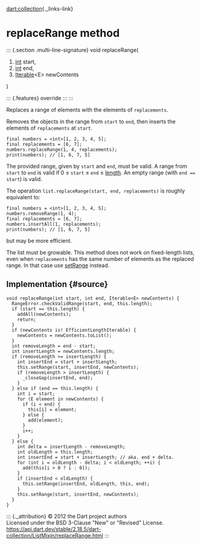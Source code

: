 [dart:collection](../../dart-collection/dart-collection-library){._links-link}

replaceRange method
===================

::: {.section .multi-line-signature}
void replaceRange(

1.  [int](../../dart-core/int-class) start,
2.  [int](../../dart-core/int-class) end,
3.  [Iterable](../../dart-core/iterable-class)\<E\> newContents

)

::: {.features}
override
:::
:::

Replaces a range of elements with the elements of `replacements`.

Removes the objects in the range from `start` to `end`, then inserts the
elements of `replacements` at `start`.

``` {.language-dart data-language="dart"}
final numbers = <int>[1, 2, 3, 4, 5];
final replacements = [6, 7];
numbers.replaceRange(1, 4, replacements);
print(numbers); // [1, 6, 7, 5]
```

The provided range, given by `start` and `end`, must be valid. A range
from `start` to `end` is valid if 0 ≤ `start` ≤ `end` ≤
[length](../../dart-core/list/length). An empty range (with
`end == start`) is valid.

The operation `list.replaceRange(start, end, replacements)` is roughly
equivalent to:

``` {.language-dart data-language="dart"}
final numbers = <int>[1, 2, 3, 4, 5];
numbers.removeRange(1, 4);
final replacements = [6, 7];
numbers.insertAll(1, replacements);
print(numbers); // [1, 6, 7, 5]
```

but may be more efficient.

The list must be growable. This method does not work on fixed-length
lists, even when `replacements` has the same number of elements as the
replaced range. In that case use [setRange](setrange) instead.

Implementation {#source}
--------------

``` {.language-dart data-language="dart"}
void replaceRange(int start, int end, Iterable<E> newContents) {
  RangeError.checkValidRange(start, end, this.length);
  if (start == this.length) {
    addAll(newContents);
    return;
  }
  if (newContents is! EfficientLengthIterable) {
    newContents = newContents.toList();
  }
  int removeLength = end - start;
  int insertLength = newContents.length;
  if (removeLength >= insertLength) {
    int insertEnd = start + insertLength;
    this.setRange(start, insertEnd, newContents);
    if (removeLength > insertLength) {
      _closeGap(insertEnd, end);
    }
  } else if (end == this.length) {
    int i = start;
    for (E element in newContents) {
      if (i < end) {
        this[i] = element;
      } else {
        add(element);
      }
      i++;
    }
  } else {
    int delta = insertLength - removeLength;
    int oldLength = this.length;
    int insertEnd = start + insertLength; // aka. end + delta.
    for (int i = oldLength - delta; i < oldLength; ++i) {
      add(this[i > 0 ? i : 0]);
    }
    if (insertEnd < oldLength) {
      this.setRange(insertEnd, oldLength, this, end);
    }
    this.setRange(start, insertEnd, newContents);
  }
}
```

::: {._attribution}
© 2012 the Dart project authors\
Licensed under the BSD 3-Clause \"New\" or \"Revised\" License.\
<https://api.dart.dev/stable/2.18.5/dart-collection/ListMixin/replaceRange.html>
:::
